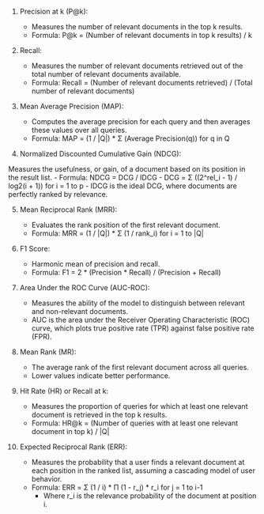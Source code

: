 1. Precision at k (P@k):

    - Measures the number of relevant documents in the top k results.
    - Formula: P@k = (Number of relevant documents in top k results) / k

2. Recall:

    - Measures the number of relevant documents retrieved out of the total number of relevant documents available.
    - Formula: Recall = (Number of relevant documents retrieved) / (Total number of relevant documents)

3. Mean Average Precision (MAP):

    - Computes the average precision for each query and then averages these values over all queries.
    - Formula: MAP = (1 / |Q|) * Σ (Average Precision(q)) for q in Q

4. Normalized Discounted Cumulative Gain (NDCG):

Measures the usefulness, or gain, of a document based on its position in the result list.
    - Formula: NDCG = DCG / IDCG
    - DCG = Σ ((2^rel_i - 1) / log2(i + 1)) for i = 1 to p
    - IDCG is the ideal DCG, where documents are perfectly ranked by relevance.

5. Mean Reciprocal Rank (MRR):

    - Evaluates the rank position of the first relevant document.
    - Formula: MRR = (1 / |Q|) * Σ (1 / rank_i) for i = 1 to |Q|

6. F1 Score:

    - Harmonic mean of precision and recall.
    - Formula: F1 = 2 * (Precision * Recall) / (Precision + Recall)

7. Area Under the ROC Curve (AUC-ROC):

    - Measures the ability of the model to distinguish between relevant and non-relevant documents.
    - AUC is the area under the Receiver Operating Characteristic (ROC) curve, which plots true positive rate (TPR) against false   positive rate (FPR).

8. Mean Rank (MR):

    - The average rank of the first relevant document across all queries.
    - Lower values indicate better performance.

9. Hit Rate (HR) or Recall at k:

    - Measures the proportion of queries for which at least one relevant document is retrieved in the top k results.
    - Formula: HR@k = (Number of queries with at least one relevant document in top k) / |Q|

10. Expected Reciprocal Rank (ERR):

    - Measures the probability that a user finds a relevant document at each position in the ranked list, assuming a cascading model of user behavior.
    - Formula: ERR = Σ (1 / i) * Π (1 - r_j) * r_i for j = 1 to i-1
        - Where r_i is the relevance probability of the document at position i.